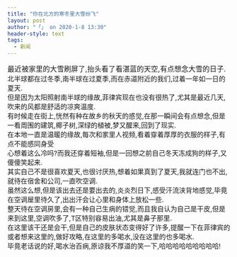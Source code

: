 ```yaml
---
title: "你在北方的寒冬里大雪纷飞"
layout: post
author: "「」 on 2020-1-8 13:30"
header-style: text
tags:
  - 新闻
---
```


<head></head>
<body>
 <font size="3">最近被家里的大雪刷屏了,抬头看了看湛蓝的天空,有点想念大雪的日子.</font>
 <br> 
 <div align="left"> 
  <font style="color:rgb(26, 26, 26)"><font face="-apple-system, BlinkMacSystemFont, &amp;quot"><font style="font-size:15px">北半球都在过冬季,南半球在过夏季,而在赤道附近的我们,过着一年如一日的夏天.</font></font></font> 
 </div> 
 <div align="left"> 
  <font style="color:rgb(26, 26, 26)"><font face="-apple-system, BlinkMacSystemFont, &amp;quot"><font style="font-size:15px">但是因为太阳照射南半球的缘故,菲律宾现在也没有很热了,尤其是最近几天,吹来的风都是舒适的凉爽温度.</font></font></font> 
 </div> 
 <div align="left"> 
  <font style="color:rgb(26, 26, 26)"><font face="-apple-system, BlinkMacSystemFont, &amp;quot"><font style="font-size:15px">有时候走在街上,恍然有种在故乡的秋天的感觉,在那一瞬间会有点想念,但是一看周围的建筑,椰子树,深绿的植被,梦又醒来,回到了现实.</font></font></font> 
 </div> 
 <div align="left"> 
  <font style="color:rgb(26, 26, 26)"><font face="-apple-system, BlinkMacSystemFont, &amp;quot"><font style="font-size:15px">在本地一直是温暖的缘故,每次和家里人视频,看着穿着厚厚的衣服的样子,有点不能感同身受</font></font></font> 
 </div> 
 <div align="left"> 
  <font style="color:rgb(26, 26, 26)"><font face="-apple-system, BlinkMacSystemFont, &amp;quot"><font style="font-size:15px">心想着这么冷吗?而我还穿着短袖,但是一回想之前自己冬天冻成狗的样子,又傻傻笑起来.</font></font></font> 
 </div> 
 <div align="left"> 
  <font style="color:rgb(26, 26, 26)"><font face="-apple-system, BlinkMacSystemFont, &amp;quot"><font style="font-size:15px">其实自己不是很喜欢夏天,也很讨厌热,想着如果真到了夏天,我就连门也不出,就待在宿舍和公司,一直吹空调.</font></font></font> 
 </div> 
 <div align="left"> 
  <font style="color:rgb(26, 26, 26)"><font face="-apple-system, BlinkMacSystemFont, &amp;quot"><font style="font-size:15px">虽然这么想,但是该出去还是要出去的,炎炎烈日下,感受汗流浃背地感觉,毕竟在空调屋里待久了,出出汗会让心里和身体上放松一些.</font></font></font> 
 </div> 
 <div align="left"> 
  <font style="color:rgb(26, 26, 26)"><font face="-apple-system, BlinkMacSystemFont, &amp;quot"><font style="font-size:15px">整天待在空调房里,会有一种自己生病的错觉,而且我自认为自己是干皮,但是来到这里,空调吹多了,T区特别容易出油,尤其是鼻子那里.</font></font></font> 
 </div> 
 <div align="left"> 
  <font style="color:rgb(26, 26, 26)"><font face="-apple-system, BlinkMacSystemFont, &amp;quot"><font style="font-size:15px">在这里该干还是会干,但是自己的皮肤状态变得好了许多,提醒一下在菲律宾的或者想来这里的,做好攻略,在这里的多喝水,没在这里的也多喝水.</font></font></font> 
 </div> 
 <div align="left"> 
  <font style="color:rgb(26, 26, 26)"><font face="-apple-system, BlinkMacSystemFont, &amp;quot"><font style="font-size:15px">毕竟老话说的好,喝水治百病,原谅我不厚道的笑一下,哈哈哈哈哈哈哈哈哈!</font></font></font> 
 </div>
 <br>
</body>


